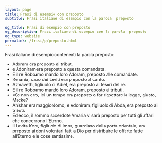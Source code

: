```yaml
---
layout: page
title: Frasi di esempio con preposto 
subtitle: Frasi italiane di esempio con la parola  preposto

og_title: Frasi di esempio con preposto 
og_description: Frasi italiane di esempio con la parola  preposto
og_type: website
permalink: /frasi/p/preposto.html
---
```


Frasi italiane di esempio contenenti la parola preposto:


- Adoram era preposto ai tributi.
- e Adoniram era preposto a questa comandata.
- E il re Roboamo mandò loro Adoram, preposto alle comandate.
- Kenania, capo dei Leviti era preposto al canto.
- Azmaveth, figliuolo di Adiel, era preposto ai tesori del re.
- E il re Roboamo mandò loro Adoram, preposto ai tributi.
- «Se non erro, lei un tempo era preposto a far rispettare la legge, giusto, Macke?
- Ahishar era maggiordomo, e Adoniram, figliuolo di Abda, era preposto ai tributi.
- Ed ecco, il sommo sacerdote Amaria vi sarà preposto per tutti gli affari che concernono l’Eterno.
- Il Levita Kore, figliuolo di Imna, guardiano della porta orientale, era preposto ai doni volontari fatti a Dio per distribuire le offerte fatte all’Eterno e le cose santissime.
